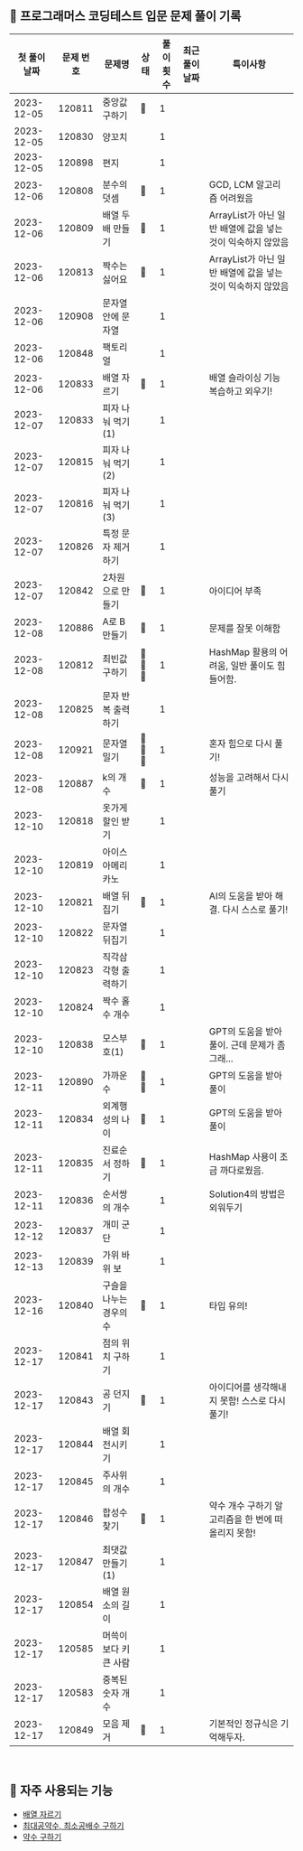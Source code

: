 ## 🚀 프로그래머스 코딩테스트 입문 문제 풀이 기록

| **첫 풀이 날짜** | **문제 번호** | **문제명**       | **상태** | **풀이 횟수** | **최근 풀이 날짜** | **특이사항**                               |
|-------------|-----------|---------------|--------|-----------|--------------|----------------------------------------|
| 2023-12-05  | 120811    | 중앙값 구하기       | 🤔     | 1         |              |                                        |
| 2023-12-05  | 120830    | 양꼬치           |        | 1         |              |                                        |
| 2023-12-05  | 120898    | 편지            |        | 1         |              |                                        |
| 2023-12-06  | 120808    | 분수의 덧셈        | 🤔     | 1         |              | GCD, LCM 알고리즘 어려웠음                     |
| 2023-12-06  | 120809    | 배열 두 배 만들기    | 🤔     | 1         |              | ArrayList가 아닌 일반 배열에 값을 넣는 것이 익숙하지 않았음 |
| 2023-12-06  | 120813    | 짝수는 싫어요       | 🤔     | 1         |              | ArrayList가 아닌 일반 배열에 값을 넣는 것이 익숙하지 않았음 |
| 2023-12-06  | 120908    | 문자열 안에 문자열    |        | 1         |              |                                        |
| 2023-12-06  | 120848    | 팩토리얼          |        | 1         |              |                                        |
| 2023-12-06  | 120833    | 배열 자르기        | 🤔     | 1         |              | 배열 슬라이싱 기능 복습하고 외우기!                   |
| 2023-12-07  | 120833    | 피자 나눠 먹기(1)   |        | 1         |              |                                        |
| 2023-12-07  | 120815    | 피자 나눠 먹기(2)   |        | 1         |              |                                        |
| 2023-12-07  | 120816    | 피자 나눠 먹기(3)   |        | 1         |              |                                        |
| 2023-12-07  | 120826    | 특정 문자 제거하기    |        | 1         |              |                                        |
| 2023-12-07  | 120842    | 2차원으로 만들기     | 🤔     | 1         |              | 아이디어 부족                                |
| 2023-12-08  | 120886    | A로 B 만들기      | 🤔     | 1         |              | 문제를 잘못 이해함                             |
| 2023-12-08  | 120812    | 최빈값 구하기       | 🤔🤔🤔 | 1         |              | HashMap 활용의 어려움, 일반 풀이도 힘들어함.          |
| 2023-12-08  | 120825    | 문자 반복 출력하기    |        | 1         |              |                                        |
| 2023-12-08  | 120921    | 문자열 밀기        | 🤔🤔🤔 | 1         |              | 혼자 힘으로 다시 풀기!                          |
| 2023-12-08  | 120887    | k의 개수         | 🤔     | 1         |              | 성능을 고려해서 다시 풀기                         |
| 2023-12-10  | 120818    | 옷가게 할인 받기     |        | 1         |              |                                        |
| 2023-12-10  | 120819    | 아이스 아메리카노     |        | 1         |              |                                        |
| 2023-12-10  | 120821    | 배열 뒤집기        | 🤔     | 1         |              | AI의 도움을 받아 해결. 다시 스스로 풀기!              |
| 2023-12-10  | 120822    | 문자열 뒤집기       |        | 1         |              |                                        |
| 2023-12-10  | 120823    | 직각삼각형 출력하기    |        | 1         |              |                                        |
| 2023-12-10  | 120824    | 짝수 홀수 개수      |        | 1         |              |                                        |
| 2023-12-10  | 120838    | 모스부호(1)       | 🤔     | 1         |              | GPT의 도움을 받아 풀이. 근데 문제가 좀 그래...         |
| 2023-12-11  | 120890    | 가까운 수         | 🤔🤔   | 1         |              | GPT의 도움을 받아 풀이                         |
| 2023-12-11  | 120834    | 외계행성의 나이      | 🤔     | 1         |              | GPT의 도움을 받아 풀이                         |
| 2023-12-11  | 120835    | 진료순서 정하기      | 🤔     | 1         |              | HashMap 사용이 조금 까다로웠음.                  |
| 2023-12-11  | 120836    | 순서쌍의 개수       |        | 1         |              | Solution4의 방법은 외워두기                    |
| 2023-12-12  | 120837    | 개미 군단         |        | 1         |              |                                        |
| 2023-12-13  | 120839    | 가위 바위 보       |        | 1         |              |                                        |
| 2023-12-16  | 120840    | 구슬을 나누는 경우의 수 | 🤔     | 1         |              | 타입 유의!                                 |
| 2023-12-17  | 120841    | 점의 위치 구하기     |        | 1         |              |                                        |
| 2023-12-17  | 120843    | 공 던지기         | 🤔     | 1         |              | 아이디어를 생각해내지 못함! 스스로 다시 풀기!             |
| 2023-12-17  | 120844    | 배열 회전시키기      |        | 1         |              |                                        |
| 2023-12-17  | 120845    | 주사위의 개수       |        | 1         |              |                                        |
| 2023-12-17  | 120846    | 합성수 찾기        | 🤔     | 1         |              | 약수 개수 구하기 알고리즘을 한 번에 떠올리지 못함!          |
| 2023-12-17  | 120847    | 최댓값 만들기(1)    |        | 1         |              |                                        |
| 2023-12-17  | 120854    | 배열 원소의 길이     |        | 1         |              |                                        |
| 2023-12-17  | 120585    | 머쓱이보다 키 큰 사람  |        | 1         |              |                                        |
| 2023-12-17  | 120583    | 중복된 숫자 개수     |        | 1         |              |                                        |
| 2023-12-17  | 120849    | 모음 제거         | 🤔     | 1         |              | 기본적인 정규식은 기억해두자.                       |

<br/>

## 📖 자주 사용되는 기능

- [배열 자르기](https://github.com/MrKeeplearning/algorithm/blob/main/src/main/java/programmers/tips/Slicing_Arrays_In_Java.md)
- [최대공약수, 최소공배수 구하기]()
- [약수 구하기]()